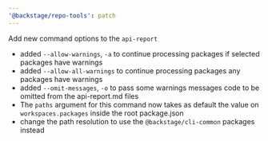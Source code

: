 ```yaml
---
'@backstage/repo-tools': patch
---
```


Add new command options to the `api-report`

- added `--allow-warnings`, `-a` to continue processing packages if selected packages have warnings
- added `--allow-all-warnings` to continue processing packages any packages have warnings
- added `--omit-messages`, `-o` to pass some warnings messages code to be omitted from the api-report.md files
- The `paths` argument for this command now takes as default the value on `workspaces.packages` inside the root package.json
- change the path resolution to use the `@backstage/cli-common` packages instead
